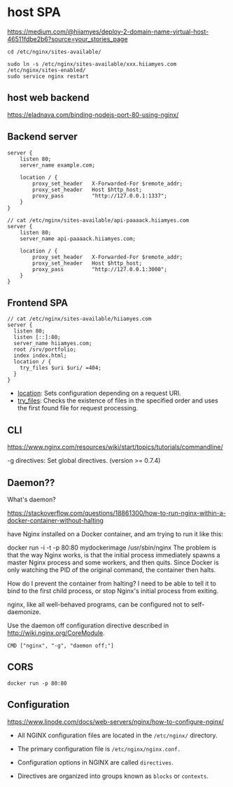 # host SPA

https://medium.com/@hiiamyes/deploy-2-domain-name-virtual-host-46511fdbe2b6?source=your_stories_page

```
cd /etc/nginx/sites-available/

sudo ln -s /etc/nginx/sites-available/xxx.hiiamyes.com /etc/nginx/sites-enabled/
sudo service nginx restart
```

## host web backend

https://eladnava.com/binding-nodejs-port-80-using-nginx/

## Backend server

```
server {
    listen 80;
    server_name example.com;

    location / {
        proxy_set_header   X-Forwarded-For $remote_addr;
        proxy_set_header   Host $http_host;
        proxy_pass         "http://127.0.0.1:1337";
    }
}

// cat /etc/nginx/sites-available/api-paaaack.hiiamyes.com
server {
    listen 80;
    server_name api-paaaack.hiiamyes.com;

    location / {
        proxy_set_header   X-Forwarded-For $remote_addr;
        proxy_set_header   Host $http_host;
        proxy_pass         "http://127.0.0.1:3000";
    }
}
```

## Frontend SPA

```
// cat /etc/nginx/sites-available/hiiamyes.com
server {
  listen 80;
  listen [::]:80;
  server_name hiiamyes.com;
  root /srv/portfolio;
  index index.html;
  location / {
    try_files $uri $uri/ =404;
  }
}
```

- [location](http://nginx.org/en/docs/http/ngx_http_core_module.html#location): Sets configuration depending on a request URI.
- [try_files](http://nginx.org/en/docs/http/ngx_http_core_module.html#try_files): Checks the existence of files in the specified order and uses the first found file for request processing.

## CLI

https://www.nginx.com/resources/wiki/start/topics/tutorials/commandline/

-g directives: Set global directives. (version >= 0.7.4)

## Daemon??

What's daemon?

https://stackoverflow.com/questions/18861300/how-to-run-nginx-within-a-docker-container-without-halting

have Nginx installed on a Docker container, and am trying to run it like this:

docker run -i -t -p 80:80 mydockerimage /usr/sbin/nginx
The problem is that the way Nginx works, is that the initial process immediately spawns a master Nginx process and some workers, and then quits. Since Docker is only watching the PID of the original command, the container then halts.

How do I prevent the container from halting? I need to be able to tell it to bind to the first child process, or stop Nginx's initial process from exiting.

nginx, like all well-behaved programs, can be configured not to self-daemonize.

Use the daemon off configuration directive described in http://wiki.nginx.org/CoreModule.

```
CMD ["nginx", "-g", "daemon off;"]
```

## CORS



```
docker run -p 80:80
```

## Configuration

https://www.linode.com/docs/web-servers/nginx/how-to-configure-nginx/

- All NGINX configuration files are located in the `/etc/nginx/` directory.
- The primary configuration file is `/etc/nginx/nginx.conf.`

- Configuration options in NGINX are called `directives`. 
- Directives are organized into groups known as `blocks` or `contexts`.

